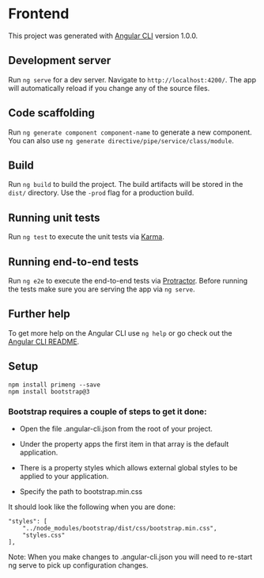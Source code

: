 # Frontend

This project was generated with [Angular CLI](https://github.com/angular/angular-cli) version 1.0.0.

## Development server

Run `ng serve` for a dev server. Navigate to `http://localhost:4200/`. The app will automatically reload if you change any of the source files.

## Code scaffolding

Run `ng generate component component-name` to generate a new component. You can also use `ng generate directive/pipe/service/class/module`.

## Build

Run `ng build` to build the project. The build artifacts will be stored in the `dist/` directory. Use the `-prod` flag for a production build.

## Running unit tests

Run `ng test` to execute the unit tests via [Karma](https://karma-runner.github.io).

## Running end-to-end tests

Run `ng e2e` to execute the end-to-end tests via [Protractor](http://www.protractortest.org/).
Before running the tests make sure you are serving the app via `ng serve`.

## Further help

To get more help on the Angular CLI use `ng help` or go check out the [Angular CLI README](https://github.com/angular/angular-cli/blob/master/README.md).

## Setup

    npm install primeng --save
    npm install bootstrap@3

### Bootstrap requires a couple of steps to get it done:

- Open the file .angular-cli.json from the root of your project.
 
- Under the property apps the first item in that array is the default application.

- There is a property styles which allows external global styles to be applied to your application.

- Specify the path to bootstrap.min.css

It should look like the following when you are done:

    "styles": [
        "../node_modules/bootstrap/dist/css/bootstrap.min.css",
        "styles.css"
    ],

Note: When you make changes to .angular-cli.json you will need to re-start ng serve to pick up configuration changes.

